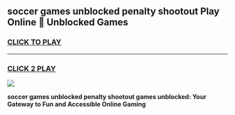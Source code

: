 
## soccer games unblocked penalty shootout Play Online 👋 Unblocked Games
<h3>
<a href="https://premium.freeplayer.one?title=soccer_games_unblocked_penalty_shootout&ref=19F">CLICK TO PLAY</a></h3>
<hr>

<h3>
<a href="https://premium.freeplayer.one?title=soccer_games_unblocked_penalty_shootout&ref=19F">CLICK 2 PLAY</a>
  
</h3>

<a href="https://premium.freeplayer.one?title=soccer_games_unblocked_penalty_shootout&ref=19F"><img src="https://clearcache.store/games.png"></a>


**soccer games unblocked penalty shootout games unblocked: Your Gateway to Fun and Accessible Online Gaming**
